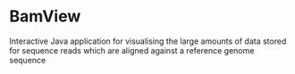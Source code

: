 # BamView

Interactive Java application for visualising the large amounts of data stored for sequence reads which are aligned against a reference genome sequence
